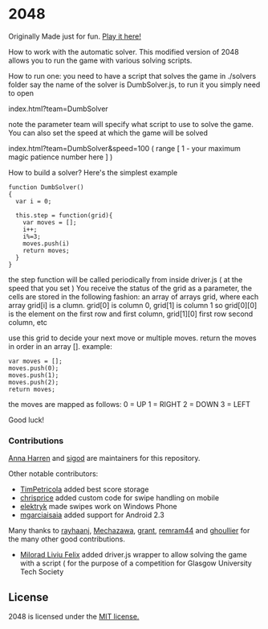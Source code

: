 # 2048
Originally Made just for fun. [Play it here!](http://gabrielecirulli.github.io/2048/)

How to work with the automatic solver.
This modified version of 2048 allows you to run the game with various solving scripts.

How to run one: you need to have a script that solves the game in ./solvers folder
say the name of the solver is DumbSolver.js, to run it you simply need to open

index.html?team=DumbSolver

note the parameter team will specify what script to use to solve the game.
You can also set the speed at which the game will be solved

index.html?team=DumbSolver&speed=100 ( range [ 1 - your maximum magic patience number here ] )

How to build a solver? Here's the simplest example

```
function DumbSolver()
{
  var i = 0;
  
  this.step = function(grid){
    var moves = [];
    i++;
    i%=3; 
    moves.push(i)
    return moves;
  }
}
```

the step function will be called periodically from inside driver.js ( at the speed that you set )
You receive the status of the grid as a parameter, the cells are stored in the following fashion:
an array of arrays grid, where each array grid[i] is a clumn.
grid[0] is column 0, grid[1] is column 1
so grid[0][0] is the element on the first row and first column, grid[1][0] first row second column, etc

use this grid to decide your next move or multiple moves. 
return the moves in order in an array []. 
example:
```
var moves = [];
moves.push(0);
moves.push(1);
moves.push(2);
return moves;
```
the moves are mapped as follows:
0 = UP
1 = RIGHT
2 = DOWN
3 = LEFT

Good luck!

### Contributions

[Anna Harren](https://github.com/iirelu/) and [sigod](https://github.com/sigod) are maintainers for this repository.

Other notable contributors:

 - [TimPetricola](https://github.com/TimPetricola) added best score storage
 - [chrisprice](https://github.com/chrisprice) added custom code for swipe handling on mobile
 - [elektryk](https://github.com/elektryk) made swipes work on Windows Phone
 - [mgarciaisaia](https://github.com/mgarciaisaia) added support for Android 2.3

Many thanks to [rayhaanj](https://github.com/rayhaanj), [Mechazawa](https://github.com/Mechazawa), [grant](https://github.com/grant), [remram44](https://github.com/remram44) and [ghoullier](https://github.com/ghoullier) for the many other good contributions.

- [Milorad Liviu Felix](https://github.com/iFlex) added driver.js wrapper to allow solving the game with a script ( for the purpose of a competition for Glasgow University Tech Society

## License
2048 is licensed under the [MIT license.](https://github.com/gabrielecirulli/2048/blob/master/LICENSE.txt)

